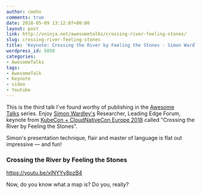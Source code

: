 ```yaml
---
author: cmohn
comments: true
date: 2018-05-09 13:12:07+00:00
layout: post
link: http://vninja.net/awesometalks/crossing-river-feeling-stones/
slug: crossing-river-feeling-stones
title: 'Keynote: Crossing the River by Feeling the Stones - Simon Wardley'
wordpress_id: 5050
categories:
- AwesomeTalks
tags:
- AwesomeTalk
- Keynote
- video
- Youtube
---
```


This is the third talk I've found worthy of publishing in the [Awesome Talks](http://vninja.net/awesome-talks/) series. Enjoy [Simon Wardley's](https://twitter.com/swardley) Researcher, Leading Edge Forum, keynote from [KubeCon + CloudNativeCon Europe 2018](https://kccnceu18.sched.com/event/EDv7/keynote-crossing-the-river-by-feeling-the-stones-simon-wardley-researcher-leading-edge-forum?iframe=no&w=100%&sidebar=yes&bg=no) called "Crossing the River by Feeling the Stones".

Simon's presentation technique, flair and master of language is flat out impressive — and fun!



### Crossing the River by Feeling the Stones



https://youtu.be/xlNYYy8pzB4

Now, do you know what a map is? Do you, really?
